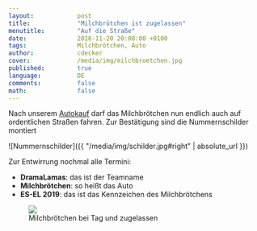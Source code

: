 ```yaml
---
layout:            post
title:             "Milchbrötchen ist zugelassen"
menutitle:         "Auf die Straße"
date:              2018-11-20 20:00:00 +0100
tags:              Milchbrötchen, Auto
author:            cdecker
cover:             /media/img/milchbroetchen.jpg
published:         true
language:          DE
comments:          false
math:			   false
---
```


Nach unserem [Autokauf](/blog/Autokauf) darf das Milchbrötchen nun endlich auch auf ordentlichen Straßen fahren. Zur Bestätigung sind die Nummernschilder montiert

![Nummernschilder]({{ "/media/img/schilder.jpg#right" | absolute_url }})

Zur Entwirrung nochmal alle Termini:

* **DramaLamas**: das ist der Teamname
* **Milchbrötchen**: so heißt das Auto
* **ES-EL 2019**: das ist das Kennzeichen des Milchbrötchens

<figure>
   <img src="{{ "/media/img/milchbroetchen_zugelassen.jpg" | absolute_url }}" />
   <figcaption>Milchbrötchen bei Tag und zugelassen</figcaption>
</figure>


